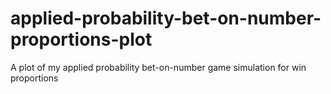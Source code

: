 # applied-probability-bet-on-number-proportions-plot
A plot of my applied probability bet-on-number game simulation for win proportions
